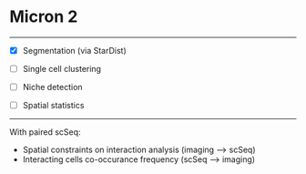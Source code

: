 # Micron 2

*****  

- [x] Segmentation (via StarDist)
- [ ] Single cell clustering
- [ ] Niche detection
- [ ] Spatial statistics


******
With paired scSeq:
- Spatial constraints on interaction analysis (imaging --> scSeq)
- Interacting cells co-occurance frequency (scSeq --> imaging)
